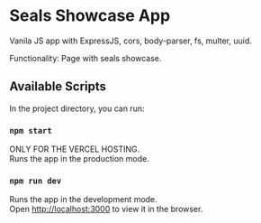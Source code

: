 # Seals Showcase App

Vanila JS app with ExpressJS, cors, body-parser, fs, multer, uuid.

Functionality: Page with seals showcase.

## Available Scripts

In the project directory, you can run:

### `npm start`

ONLY FOR THE VERCEL HOSTING.\
Runs the app in the production mode.

### `npm run dev`

Runs the app in the development mode.\
Open [http://localhost:3000](http://localhost:3000) to view it in the browser.
